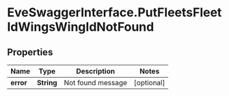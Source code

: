 # EveSwaggerInterface.PutFleetsFleetIdWingsWingIdNotFound

## Properties
Name | Type | Description | Notes
------------ | ------------- | ------------- | -------------
**error** | **String** | Not found message | [optional] 


